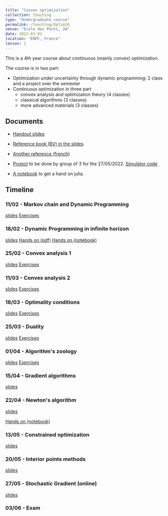 ```yaml
---
title: "Convex optimization"
collection: teaching
type: "Undergraduate course"
permalink: /teaching/Optim2A
venue: "Ecole des Ponts, 2A"
date: 2022-01-01
location: "ENPC, France"
lesson: 1
---
```


This is a 4th year course about continuous (mainly convex) optimization.

The course is in two part:

- Optimization under uncertainty through dynamic programming: 2 class and a project over the semester
- Continuous optimization in three part
  - convex analysis and optimization theory (4 classes)
  - classical algorithms (3 classes)
  - more advanced materials (3 classes)

## Documents

- [Handout slides](../files/teaching/2A-opti/handout-2A-OC.pdf) 
- [Reference book (BV) in the slides](https://web.stanford.edu/~boyd/cvxbook/)
- [Another reference (french)](https://hal.archives-ouvertes.fr/hal-03347060)

- [Project](../files/teaching/2A-opti/TP/Projet2022.pdf) to be done by group of 3 for the 27/05/2022. [Simulator code](../files/teaching/2A-opti/TP/zombies_simulator.jl)
- [A notebook](../files/teaching/2A-opti/TP/JuMPcrashcourse.ipynb) to get a hand on julia.

## Timeline

### 11/02 - Markov chain and Dynamic Programming

[slides](../files/teaching/2A-opti/slides/1-DynamicProgramming.pdf)
[Exercises](../files/teaching/2A-opti/TD/1-MDP.pdf)

### 18/02 - Dynamic Programming in infinite horizon

[slides](../files/teaching/2A-opti/slides/1-DynamicProgramming.pdf)
[Hands on (pdf)](../files/teaching/2A-opti/TP/Dice-trade.pdf)
[Hands on (notebook)](../files/teaching/2A-opti/TP/TP_Dice_Trading.ipynb)

### 25/02 - Convex analysis 1

[slides](../files/teaching/2A-opti/slides/2-Convex.pdf)
[Exercises](../files/teaching/2A-opti/TD/2-Convexity-ex.pdf)

### 11/03 - Convex analysis 2

[slides](../files/teaching/2A-opti/slides/2-Convex.pdf)
[Exercises](../files/teaching/2A-opti/TD/2-Convexity-ex.pdf)

### 18/03 - Optimality conditions

[slides](../files/teaching/2A-opti/slides/3-OptimalityConditions.pdf)
[Exercises](../files/teaching/2A-opti/TD/3-OptimalityConditions.pdf)

### 25/03 - Duality

[slides](../files/teaching/2A-opti/slides/4-duality.pdf)
[Exercises](../files/teaching/2A-opti/TD/4-Duality.pdf)

### 01/04 - Algorithm's zoology

[slides](../files/teaching/2A-opti/slides/5-Algorithm.pdf)
[Exercises](../files/teaching/2A-opti/TD/5-Algorithms.pdf)

### 15/04 - Gradient algorithms

[slides](../files/teaching/2A-opti/slides/6-Gradient.pdf)

### 22/04 - Newton's algorithm

[slides](../files/teaching/2A-opti/slides/7-Newton.pdf)

[Hands on (notebook)](../files/teaching/2A-opti/TP/Gradient_methods_student.ipynb)

### 13/05 - Constrained optimization

[slides](../files/teaching/2A-opti/slides/8-Constrained.pdf)

### 20/05 - Interior points methods

[slides](../files/teaching/2A-opti/slides/9-IPM.pdf)

### 27/05 - Stochastic Gradient (online)

[slides](../files/teaching/2A-opti/slides/10-SG.pdf)

### 03/06 - Exam

